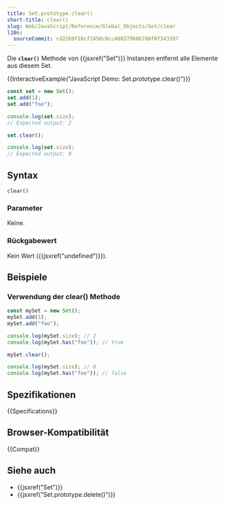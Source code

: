 ```yaml
---
title: Set.prototype.clear()
short-title: clear()
slug: Web/JavaScript/Reference/Global_Objects/Set/clear
l10n:
  sourceCommit: cd22b9f18cf2450c0cc488379b8b780f0f343397
---
```


Die **`clear()`** Methode von {{jsxref("Set")}} Instanzen entfernt alle Elemente aus diesem Set.

{{InteractiveExample("JavaScript Demo: Set.prototype.clear()")}}

```js interactive-example
const set = new Set();
set.add(1);
set.add("foo");

console.log(set.size);
// Expected output: 2

set.clear();

console.log(set.size);
// Expected output: 0
```

## Syntax

```js-nolint
clear()
```

### Parameter

Keine.

### Rückgabewert

Kein Wert ({{jsxref("undefined")}}).

## Beispiele

### Verwendung der clear() Methode

```js
const mySet = new Set();
mySet.add(1);
mySet.add("foo");

console.log(mySet.size); // 2
console.log(mySet.has("foo")); // true

mySet.clear();

console.log(mySet.size); // 0
console.log(mySet.has("foo")); // false
```

## Spezifikationen

{{Specifications}}

## Browser-Kompatibilität

{{Compat}}

## Siehe auch

- {{jsxref("Set")}}
- {{jsxref("Set.prototype.delete()")}}
